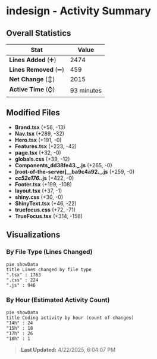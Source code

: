# indesign - Activity Summary 

## Overall Statistics

| Stat                   | Value                                                             |
| ---------------------- | ----------------------------------------------------------------- |
| **Lines Added** (➕)   | 2474                                          |
| **Lines Removed** (➖) | 459                                        |
| **Net Change** (↕)    | 2015                |
| **Active Time** (⌚)   | 93 minutes |


## Modified Files
- **Brand.tsx** (+56, -13)
- **Nav.tsx** (+289, -32)
- **Hero.tsx** (+191, -0)
- **Features.tsx** (+223, -42)
- **page.tsx** (+32, -0)
- **globals.css** (+39, -12)
- **Components_dd38fe43._.js** (+265, -0)
- **[root-of-the-server]__ba9c4a92._.js** (+259, -0)
- **_cc52e176._.js** (+422, -0)
- **Footer.tsx** (+199, -108)
- **layout.tsx** (+37, -1)
- **shiny.css** (+30, -0)
- **ShinyText.tsx** (+46, -22)
- **truefocus.css** (+72, -71)
- **TrueFocus.tsx** (+314, -158)

## Visualizations

### By File Type (Lines Changed)

```mermaid
pie showData
title Lines changed by file type
".tsx" : 1763
".css" : 224
".js" : 946
```

### By Hour (Estimated Activity Count)

```mermaid
pie showData
title Coding activity by hour (count of changes)
"14h" : 24
"15h" : 18
"17h" : 26
"18h" : 1
```


> **Last Updated:** 4/22/2025, 6:04:07 PM